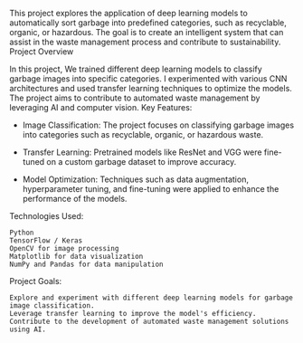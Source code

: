 This project explores the application of deep learning models to automatically sort garbage into predefined categories, such as recyclable, organic, or hazardous. The goal is to create an intelligent system that can assist in the waste management process and contribute to sustainability.
Project Overview

In this project, We trained different deep learning models to classify garbage images into specific categories. I experimented with various CNN architectures and used transfer learning techniques to optimize the models. The project aims to contribute to automated waste management by leveraging AI and computer vision.
Key Features:

- Image Classification: The project focuses on classifying garbage images into categories such as recyclable, organic, or hazardous waste.

- Transfer Learning: Pretrained models like ResNet and VGG were fine-tuned on a custom garbage dataset to improve accuracy.

- Model Optimization: Techniques such as data augmentation, hyperparameter tuning, and fine-tuning were applied to enhance the performance of the models.

Technologies Used:

    Python
    TensorFlow / Keras
    OpenCV for image processing
    Matplotlib for data visualization
    NumPy and Pandas for data manipulation

Project Goals:

    Explore and experiment with different deep learning models for garbage image classification.
    Leverage transfer learning to improve the model's efficiency.
    Contribute to the development of automated waste management solutions using AI.
